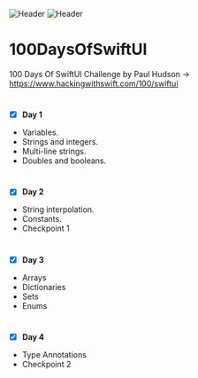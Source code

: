 ![Header](https://img.shields.io/badge/platform-iOS-lightgrey.svg)
![Header](https://img.shields.io/badge/completion-3/100-green.svg)


# 100DaysOfSwiftUI
100 Days Of SwiftUI Challenge by Paul Hudson -> https://www.hackingwithswift.com/100/swiftui


#
 - [x] <b>Day 1</b>
* Variables.
* Strings and integers.
* Multi-line strings.
* Doubles and booleans.

#
 - [x] <b>Day 2</b>
* String interpolation.
* Constants.
* Checkpoint 1

#
 - [x] <b>Day 3</b>
* Arrays
* Dictionaries
* Sets
* Enums


#
 - [x] <b>Day 4</b>
* Type Annotations
* Checkpoint 2



